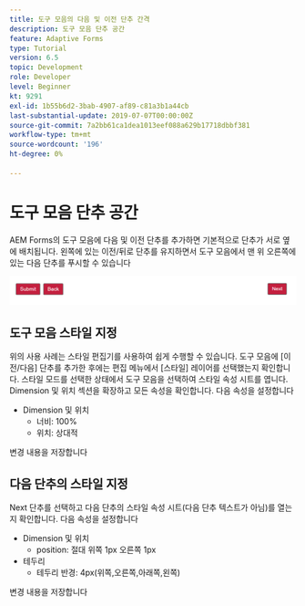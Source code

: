 ```yaml
---
title: 도구 모음의 다음 및 이전 단추 간격
description: 도구 모음 단추 공간
feature: Adaptive Forms
type: Tutorial
version: 6.5
topic: Development
role: Developer
level: Beginner
kt: 9291
exl-id: 1b55b6d2-3bab-4907-af89-c81a3b1a44cb
last-substantial-update: 2019-07-07T00:00:00Z
source-git-commit: 7a2bb61ca1dea1013eef088a629b17718dbbf381
workflow-type: tm+mt
source-wordcount: '196'
ht-degree: 0%

---
```


# 도구 모음 단추 공간

AEM Forms의 도구 모음에 다음 및 이전 단추를 추가하면 기본적으로 단추가 서로 옆에 배치됩니다. 왼쪽에 있는 이전/뒤로 단추를 유지하면서 도구 모음에서 맨 위 오른쪽에 있는 다음 단추를 푸시할 수 있습니다

![도구 모음 간격](assets/toolbar-spacing.png)


## 도구 모음 스타일 지정

위의 사용 사례는 스타일 편집기를 사용하여 쉽게 수행할 수 있습니다. 도구 모음에 [이전/다음] 단추를 추가한 후에는 편집 메뉴에서 [스타일] 레이어를 선택했는지 확인합니다. 스타일 모드를 선택한 상태에서 도구 모음을 선택하여 스타일 속성 시트를 엽니다. Dimension 및 위치 섹션을 확장하고 모든 속성을 확인합니다. 다음 속성을 설정합니다
* Dimension 및 위치
   * 너비: 100%
   * 위치: 상대적

변경 내용을 저장합니다

## 다음 단추의 스타일 지정

Next 단추를 선택하고 다음 단추의 스타일 속성 시트(다음 단추 텍스트가 아님)를 열는지 확인합니다. 다음 속성을 설정합니다
* Dimension 및 위치
   * position: 절대 위쪽 1px 오른쪽 1px
* 테두리
   * 테두리 반경: 4px(위쪽,오른쪽,아래쪽,왼쪽)

변경 내용을 저장합니다
